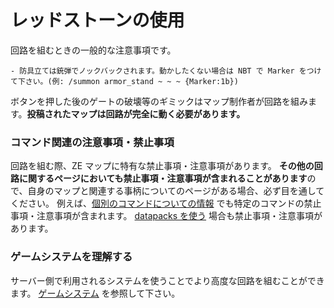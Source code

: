 # レッドストーンの使用

回路を組むときの一般的な注意事項です。

```admonish warning title = "注意事項"
- 防具立ては銃弾でノックバックされます。動かしたくない場合は NBT で Marker をつけて下さい。(例: /summon armor_stand ~ ~ ~ {Marker:1b})
```

ボタンを押した後のゲートの破壊等のギミックはマップ制作者が回路を組みます。**投稿されたマップは回路が完全に動く必要があります。**

### コマンド関連の注意事項・禁止事項

回路を組む際、ZE マップに特有な禁止事項・注意事項があります。
**その他の回路に関するページにおいても禁止事項・注意事項が含まれることがあります**ので、自身のマップと関連する事柄についてのページがある場合、必ず目を通してください。
例えば、[個別のコマンドについての情報](./command#コマンド別のガイドライン) でも特定のコマンドの禁止事項・注意事項が含まれます。
[datapacks を使う](../optional/datapack.md) 場合も禁止事項・注意事項があります。

### ゲームシステムを理解する

サーバー側で利用されるシステムを使うことでより高度な回路を組むことができます。
[ゲームシステム](../../game_system/index.md) を参照して下さい。
